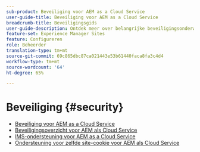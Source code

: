 ```yaml
---
sub-product: Beveiliging voor AEM as a Cloud Service
user-guide-title: Beveiliging voor AEM as a Cloud Service
breadcrumb-title: Beveiligingsgids
user-guide-description: Ontdek meer over belangrijke beveiligingsonderwerpen in verband met Experience Manager as a Cloud Service.
feature-set: Experience Manager Sites
feature: Configureren
role: Beheerder
translation-type: tm+mt
source-git-commit: 69c865dbc87ca021443e53b61440faca8fa3c4d4
workflow-type: tm+mt
source-wordcount: '64'
ht-degree: 65%

---
```



# Beveiliging {#security}

+ [Beveiliging voor AEM as a Cloud Service](/help/security/home.md)
+ [Beveiligingsoverzicht voor AEM als Cloud Service](/help/security/cloud-service-security-overview.md)
+ [IMS-ondersteuning voor AEM as a Cloud Service](ims-support.md)
+ [Ondersteuning voor zelfde site-cookie voor AEM als Cloud Service](/help/security/same-site-cookie-support.md)
